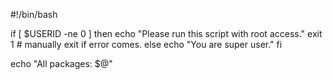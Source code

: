 #!/bin/bash

if [ $USERID -ne 0 ]
then
    echo "Please run this script with root access."
    exit 1 # manually exit if error comes.
else
    echo "You are super user."
fi

echo "All packages: $@"